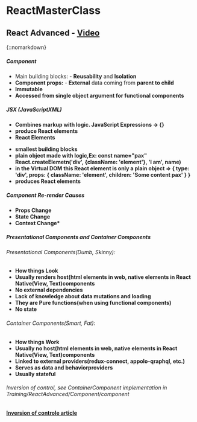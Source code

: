 # ReactMasterClass

## React Advanced - [Video](https://youtu.be/zlpYShDdY_c)

{::nomarkdown}
<h5>Component</h5>
<ul>
<li>Main building blocks: - <b>Reusability</b> and <b>Isolation</b></li>  
 <li><b>Component props:</b> - <b>External</b> data coming from <b>parent to child<b>
 </li>       
 <li><b>Immutable</b></li> 
 <li>Accessed from <b>single object argument</b> for functional components</li>
</ul>

<h5>JSX (JavaScriptXML)</h5>
<ul>
    <li>Combines markup with logic. <b>JavaScript Expressions -> {}</b></li>
    <li>produce React elements</li>
    <li><b>React Elements<b></li>
</ul>
<ul>
    <li>smallest building blocks</li>
    <li>plain object made with logic,Ex: const name="pax" React.createElemetn('div', {className: 'element'}, 'I am', name) </li>
    <li>in the Virtual DOM this React element is only a plain object => { type: 'div', props: { className: 'element', children: 'Some content pax' } }</li>
    <li>produces React elements</li>
</ul>
</div>
<h5>Component Re-render Causes</h5>
<ul>
    <li>Props Change</li>
    <li>State Change</li>
    <li>Context Change*</li>
</ul>
<h5>Presentational Components and Container Components</h5>
<h6>Presentational Components(Dumb, Skinny):</h6>
<ul>
    <li>How things <b>Look</b></li>
    <li>Usually renders <b>host(html elements in web, native elements in React Native(View, Text)</b>components</li>
    <li>No external dependencies</li>
    <li>Lack of knowledge about <b>data mutations</b> and <b>loading</b></li>
    <li>They are Pure functions(when using functional components)</li>
    <li>No state</li>
</ul>
<h6>Container Components(Smart, Fat):</h6>
<ul>
    <li>How things <b>Work</b></li>
    <li>Usually no <b>host(html elements in web, native elements in React Native(View, Text)</b>components</li>
    <li>Linked to external providers(redux-connect, appolo-qraphql, etc.)</li>
    <li>Serves as <b>data</b> and <b>behavior</b>providers</li>
    <li>Usually stateful</li>
</ul>
<h6>Inversion of control, see ContainerComponent implementation in Training/ReactAdvanced/Component/component</h6>
<a href="https://medium.com/@magnusjt/inversion-of-control-and-di-in-reactjs-and-redux-35161fcef847">Inversion of controle article
</a>
